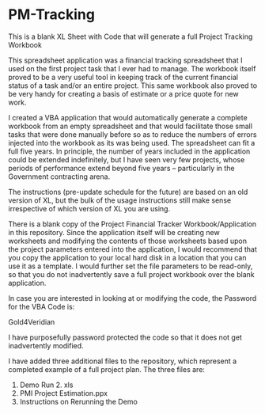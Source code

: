 # PM-Tracking
This is a blank XL Sheet with Code that will generate a full Project Tracking Workbook

This spreadsheet application was a financial tracking spreadsheet that I used on the first project task that I ever had to manage.  The workbook itself proved to be a very useful tool in keeping track of the current financial status of a task and/or an entire project.  This same workbook also proved to be very handy for creating a basis of estimate or a price quote for new work.  

I created a VBA application that would automatically generate a complete workbook from an empty spreadsheet and that would facilitate those small tasks that were done manually before so as to reduce the numbers of errors injected into the workbook as its was being used.  The spreadsheet can fit a full five years.  In principle, the number of years included in the application could be extended indefinitely, but I have seen very few projects, whose periods of performance extend beyond five years – particularly in the Government contracting arena.  

The instructions (pre-update schedule for the future) are based on an old version of XL, but the bulk of the usage instructions still make sense irrespective of which version of XL you are using.

There is a blank copy of the Project Financial Tracker Workbook/Application in this repository.  Since the application itself will be creating new worksheets and modifying the contents of those worksheets based upon the project parameters entered into the application, I would recommend that you copy the application to your local hard disk in a location that you can use it as a template.  I would further set the file parameters to be read-only, so that you do not inadvertently save a full project workbook over the blank application.  

In case you are interested in looking at or modifying the code, the Password for the VBA Code is:

Gold4Veridian

I have purposefully password protected the code so that it does not get inadvertently modified.

I have added three additional files to the repository, which represent a completed example of a full project plan.  The three files are:
1. Demo Run 2. xls
2. PMI Project Estimation.ppx
3. Instructions on Rerunning the Demo
